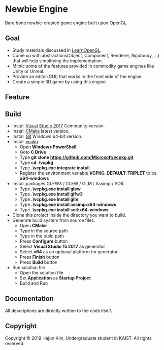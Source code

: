 # Newbie Engine
Bare bone newbie-created game engine built upon OpenGL.

## Goal
* Study materials discussed in [LearnOpenGL](https://learnopengl.com/).
* Come up with abstractions(Object, Component, Renderer, Rigidbody, ...) that will help simplifying the implementation.
* Mimic some of the features provided in commodity game engines like Unity or Unreal.
* Provide an editor(GUI) that works in the front side of the engine.
* Create a simple 3D game by using this engine. 

## Feature

## Build
* Install [Visual Studio 2017](https://visualstudio.microsoft.com/) Community version.
* Install [CMake](https://cmake.org/) latest version.
* Install [Git](https://git-scm.com/) Windows 64-bit version. 
* Install [vcpkg](https://github.com/Microsoft/vcpkg).
  * Open **Windows PowerShell**
  * Goto **C Drive** 
  * Type **git clone https://github.com/Microsoft/vcpkg.git**
  * Type **cd .\vcpkg**
  * Type **.\vcpkg.exe integrate install**
  * Register the environment variable **VCPKG_DEFAULT_TRIPLET** to be **x64-windows**
* Install packages GLFW3 / GLEW / GLM / Assimp / SOIL.
  * Type **.\vcpkg.exe install glew**
  * Type **.\vcpkg.exe install glfw3**
  * Type **.\vcpkg.exe install glm**
  * Type **.\vcpkg.exe install assimp:x64-windows**
  * Type **.\vcpkg.exe install soil:x64-windows**
* Clone this project inside the directory you want to build.
* Generate build system from source files.
  * Open **CMake**
  * Type in the source path
  * Type in the build path
  * Press **Configure** button
  * Select **Visual Studio 15 2017** as generator
  * Select **x64** as an optional platform for generator
  * Press **Finish** button
  * Press **Build** button
* Run solution file
  * Open the solution file
  * Set **Application** as **Startup Project**
  * Build and Run


## Documentation
All descriptions are directly written to the code itself.

## Copyright
Copyright © 2019 Hajun Kim, Undergraduate student in KAIST. All rights reserved. 
